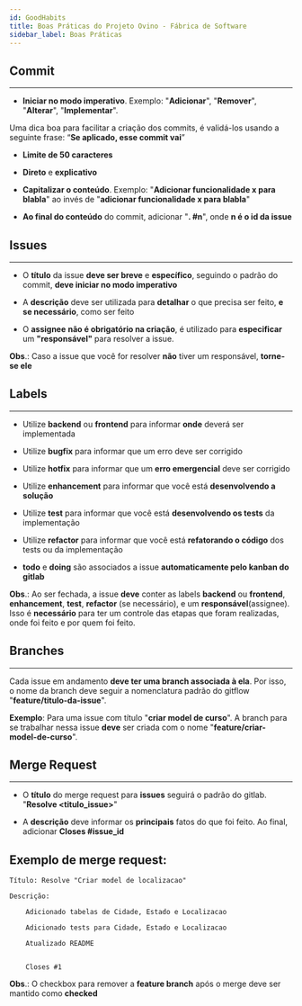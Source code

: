 ```yaml
---
id: GoodHabits
title: Boas Práticas do Projeto Ovino - Fábrica de Software
sidebar_label: Boas Práticas
---
```


## Commit

---

- **Iniciar no modo imperativo**. Exemplo: "**Adicionar**", "**Remover**", "**Alterar**", "**Implementar**".

Uma dica boa para facilitar a criação dos commits, é validá-los usando a seguinte frase: “**Se aplicado, esse commit vai**”

- **Limite de 50 caracteres**

- **Direto** e **explicativo**

- **Capitalizar o conteúdo**. Exemplo: "**Adicionar funcionalidade x para blabla**" ao invés de "**adicionar funcionalidade x para blabla**"

- **Ao final do conteúdo** do commit, adicionar "**. #n**", onde **n é o id da issue**

## Issues

---

- O **título** da issue **deve ser breve** e **específico**, seguindo o padrão do commit, **deve iniciar no modo imperativo**

- A **descrição** deve ser utilizada para **detalhar** o que precisa ser feito, **e se necessário**, como ser feito

- O **assignee** **não é obrigatório na criação**, é utilizado para **especificar** um **"responsável"** para resolver a issue.

**Obs**.: Caso a issue que você for resolver **não** tiver um responsável, **torne-se ele**

## Labels

---

- Utilize **backend** ou **frontend** para informar **onde** deverá ser implementada

- Utilize **bugfix** para informar que um erro deve ser corrigido

- Utilize **hotfix** para informar que um **erro emergencial** deve ser corrigido

- Utilize **enhancement** para informar que você está **desenvolvendo a solução**

- Utilize **test** para informar que você está **desenvolvendo os tests** da implementação

- Utilize **refactor** para informar que você está **refatorando o código** dos tests ou da implementação

- **todo** e **doing** são associados a issue **automaticamente pelo kanban do gitlab**

**Obs**.: Ao ser fechada, a issue **deve** conter as labels **backend** ou **frontend**, **enhancement**, **test**, **refactor** (se necessário), e um **responsável**(assignee). Isso é **necessário** para ter um controle das etapas que foram realizadas, onde foi feito e por quem foi feito.

## Branches

---

Cada issue em andamento **deve ter uma branch associada à ela**. Por isso, o nome da branch deve seguir a nomenclatura padrão do gitflow "**feature/titulo-da-issue**".

**Exemplo**: Para uma issue com título "**criar model de curso**". A branch para se trabalhar nessa issue **deve** ser criada com o nome "**feature/criar-model-de-curso**".

## Merge Request

---

- O **título** do merge request para **issues** seguirá o padrão do gitlab. "**Resolve <titulo_issue>**"

- A **descrição** deve informar os **principais** fatos do que foi feito. Ao final, adicionar **Closes #issue_id**

## Exemplo de merge request:

    Título: Resolve "Criar model de localizacao"

    Descrição:

        Adicionado tabelas de Cidade, Estado e Localizacao

        Adicionado tests para Cidade, Estado e Localizacao

        Atualizado README


        Closes #1

**Obs**.: O checkbox para remover a **feature branch** após o merge deve ser mantido como **checked**
